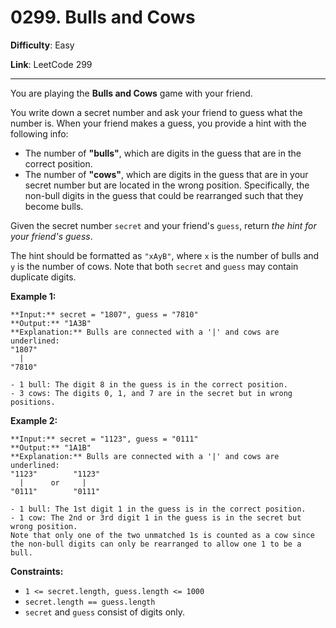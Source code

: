 # 0299. Bulls and Cows

**Difficulty**: Easy

**Link**: LeetCode 299

---

You are playing the **Bulls and Cows** game with your friend.

You write down a secret number and ask your friend to guess what the number is. When your friend makes a guess, you provide a hint with the following info:

- The number of **"bulls"**, which are digits in the guess that are in the correct position.
- The number of **"cows"**, which are digits in the guess that are in your secret number but are located in the wrong position. Specifically, the non-bull digits in the guess that could be rearranged such that they become bulls.

Given the secret number `secret` and your friend's `guess`, return *the hint for your friend's guess*.

The hint should be formatted as `"xAyB"`, where `x` is the number of bulls and `y` is the number of cows. Note that both `secret` and `guess` may contain duplicate digits.

**Example 1:**

    **Input:** secret = "1807", guess = "7810"
    **Output:** "1A3B"
    **Explanation:** Bulls are connected with a '|' and cows are underlined:
    "1807"
      |
    "7810"
    
    - 1 bull: The digit 8 in the guess is in the correct position.
    - 3 cows: The digits 0, 1, and 7 are in the secret but in wrong positions.

**Example 2:**

    **Input:** secret = "1123", guess = "0111"
    **Output:** "1A1B"
    **Explanation:** Bulls are connected with a '|' and cows are underlined:
    "1123"        "1123"
      |      or     |
    "0111"        "0111"
    
    - 1 bull: The 1st digit 1 in the guess is in the correct position.
    - 1 cow: The 2nd or 3rd digit 1 in the guess is in the secret but wrong position.
    Note that only one of the two unmatched 1s is counted as a cow since the non-bull digits can only be rearranged to allow one 1 to be a bull.

**Constraints:**

- `1 <= secret.length, guess.length <= 1000`
- `secret.length == guess.length`
- `secret` and `guess` consist of digits only.

